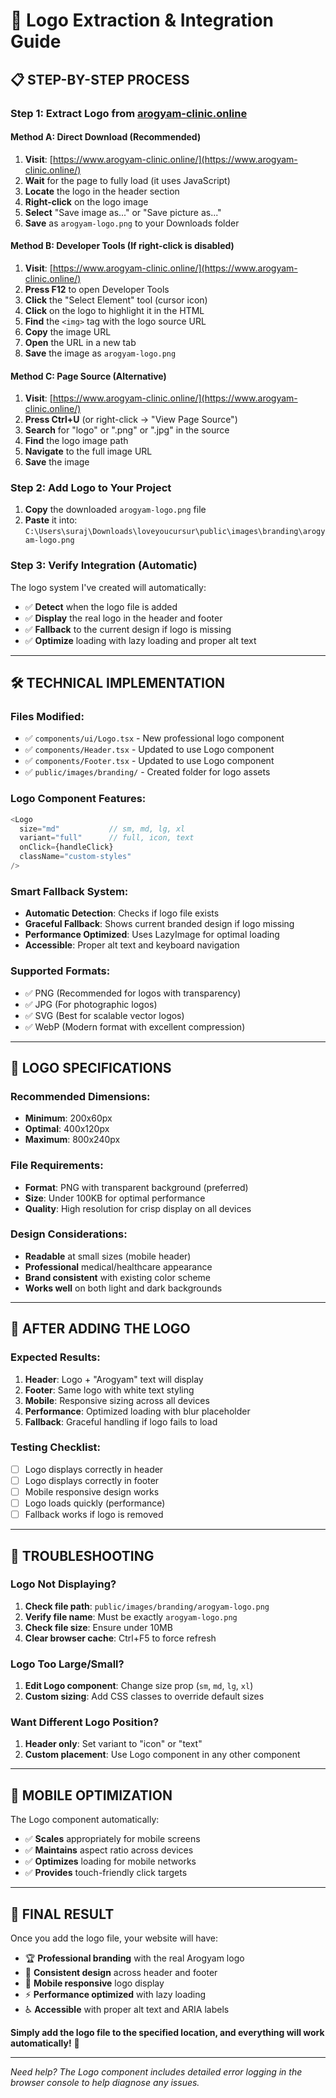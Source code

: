 # 🎨 Logo Extraction & Integration Guide

## 📋 **STEP-BY-STEP PROCESS**

### **Step 1: Extract Logo from [arogyam-clinic.online](https://www.arogyam-clinic.online/)**

#### **Method A: Direct Download (Recommended)**
1. **Visit**: [https://www.arogyam-clinic.online/](https://www.arogyam-clinic.online/)
2. **Wait** for the page to fully load (it uses JavaScript)
3. **Locate** the logo in the header section
4. **Right-click** on the logo image
5. **Select** "Save image as..." or "Save picture as..."
6. **Save** as `arogyam-logo.png` to your Downloads folder

#### **Method B: Developer Tools (If right-click is disabled)**
1. **Visit**: [https://www.arogyam-clinic.online/](https://www.arogyam-clinic.online/)
2. **Press F12** to open Developer Tools
3. **Click** the "Select Element" tool (cursor icon)
4. **Click** on the logo to highlight it in the HTML
5. **Find** the `<img>` tag with the logo source URL
6. **Copy** the image URL
7. **Open** the URL in a new tab
8. **Save** the image as `arogyam-logo.png`

#### **Method C: Page Source (Alternative)**
1. **Visit**: [https://www.arogyam-clinic.online/](https://www.arogyam-clinic.online/)
2. **Press Ctrl+U** (or right-click → "View Page Source")
3. **Search** for "logo" or ".png" or ".jpg" in the source
4. **Find** the logo image path
5. **Navigate** to the full image URL
6. **Save** the image

### **Step 2: Add Logo to Your Project**

1. **Copy** the downloaded `arogyam-logo.png` file
2. **Paste** it into: `C:\Users\suraj\Downloads\loveyoucursur\public\images\branding\arogyam-logo.png`

### **Step 3: Verify Integration (Automatic)**

The logo system I've created will automatically:
- ✅ **Detect** when the logo file is added
- ✅ **Display** the real logo in the header and footer
- ✅ **Fallback** to the current design if logo is missing
- ✅ **Optimize** loading with lazy loading and proper alt text

---

## 🛠️ **TECHNICAL IMPLEMENTATION**

### **Files Modified:**
- ✅ `components/ui/Logo.tsx` - New professional logo component
- ✅ `components/Header.tsx` - Updated to use Logo component
- ✅ `components/Footer.tsx` - Updated to use Logo component
- ✅ `public/images/branding/` - Created folder for logo assets

### **Logo Component Features:**
```typescript
<Logo 
  size="md"           // sm, md, lg, xl
  variant="full"      // full, icon, text
  onClick={handleClick} 
  className="custom-styles"
/>
```

### **Smart Fallback System:**
- **Automatic Detection**: Checks if logo file exists
- **Graceful Fallback**: Shows current branded design if logo missing
- **Performance Optimized**: Uses LazyImage for optimal loading
- **Accessible**: Proper alt text and keyboard navigation

### **Supported Formats:**
- ✅ PNG (Recommended for logos with transparency)
- ✅ JPG (For photographic logos)
- ✅ SVG (Best for scalable vector logos)
- ✅ WebP (Modern format with excellent compression)

---

## 🎯 **LOGO SPECIFICATIONS**

### **Recommended Dimensions:**
- **Minimum**: 200x60px
- **Optimal**: 400x120px
- **Maximum**: 800x240px

### **File Requirements:**
- **Format**: PNG with transparent background (preferred)
- **Size**: Under 100KB for optimal performance
- **Quality**: High resolution for crisp display on all devices

### **Design Considerations:**
- **Readable** at small sizes (mobile header)
- **Professional** medical/healthcare appearance
- **Brand consistent** with existing color scheme
- **Works well** on both light and dark backgrounds

---

## 🚀 **AFTER ADDING THE LOGO**

### **Expected Results:**
1. **Header**: Logo + "Arogyam" text will display
2. **Footer**: Same logo with white text styling
3. **Mobile**: Responsive sizing across all devices
4. **Performance**: Optimized loading with blur placeholder
5. **Fallback**: Graceful handling if logo fails to load

### **Testing Checklist:**
- [ ] Logo displays correctly in header
- [ ] Logo displays correctly in footer
- [ ] Mobile responsive design works
- [ ] Logo loads quickly (performance)
- [ ] Fallback works if logo is removed

---

## 🔧 **TROUBLESHOOTING**

### **Logo Not Displaying?**
1. **Check file path**: `public/images/branding/arogyam-logo.png`
2. **Verify file name**: Must be exactly `arogyam-logo.png`
3. **Check file size**: Ensure under 10MB
4. **Clear browser cache**: Ctrl+F5 to force refresh

### **Logo Too Large/Small?**
1. **Edit Logo component**: Change size prop (`sm`, `md`, `lg`, `xl`)
2. **Custom sizing**: Add CSS classes to override default sizes

### **Want Different Logo Position?**
1. **Header only**: Set variant to "icon" or "text"
2. **Custom placement**: Use Logo component in any other component

---

## 📱 **MOBILE OPTIMIZATION**

The Logo component automatically:
- ✅ **Scales** appropriately for mobile screens
- ✅ **Maintains** aspect ratio across devices
- ✅ **Optimizes** loading for mobile networks
- ✅ **Provides** touch-friendly click targets

---

## 🎉 **FINAL RESULT**

Once you add the logo file, your website will have:
- 🏆 **Professional branding** with the real Arogyam logo
- 🎨 **Consistent design** across header and footer
- 📱 **Mobile responsive** logo display
- ⚡ **Performance optimized** with lazy loading
- ♿ **Accessible** with proper alt text and ARIA labels

**Simply add the logo file to the specified location, and everything will work automatically!** 🚀

---

*Need help? The Logo component includes detailed error logging in the browser console to help diagnose any issues.*
